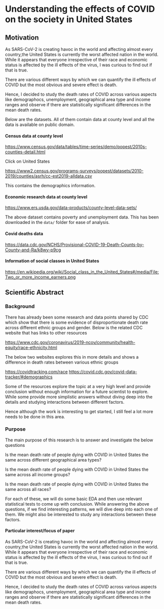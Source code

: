# Understanding the effects of COVID on the society in United States

## Motivation
As SARS-CoV-2 is creating havoc in the world and affecting almost every country,the United States is currently the worst affected nation in the world. While it appears that everyone irrespective of their race and economic status is affected by the ill effects of the virus, I was curious to find out if that is true.

There are various different ways by which we can quantify the ill effects of COVID but the most obvious and severe effect is death.

Hence, I decided to study the death rates of COVID across various aspects like demographocs, unemployment, geographical area type and income ranges and observe if there are statistically significant differences in the mean death rates.

Below are the datasets. All of them contain data at county level and all the data is available on public domain.

#### Census data at county level

https://www.census.gov/data/tables/time-series/demo/popest/2010s-counties-detail.html

Click on United States

https://www2.census.gov/programs-surveys/popest/datasets/2010-2019/counties/asrh/cc-est2019-alldata.csv

This contains the demographics information.


#### Economic research data at county level

https://www.ers.usda.gov/data-products/county-level-data-sets/

The above dataset contains poverty and unemployment data. This has been downloaded in the `data/` folder for ease of analysis.

#### Covid deaths data

https://data.cdc.gov/NCHS/Provisional-COVID-19-Death-Counts-by-County-and-Ra/k8wy-p9cg

#### Information of social classes in United States
https://en.wikipedia.org/wiki/Social_class_in_the_United_States#/media/File:Two_or_more_income_earners.png


## Scientific Abstract

### Background
There has already been some research and data points shared by CDC which show that there is some evidence of disproportionate death rate across different ethnic groups and gender. Below is the related CDC website that has links to other resources

https://www.cdc.gov/coronavirus/2019-ncov/community/health-equity/race-ethnicity.html

The below two websites explores this in more details and shows a difference in death rates between various ethnic groups

https://covidtracking.com/race https://covid.cdc.gov/covid-data-tracker/#demographics

Some of the resources explore the topic at a very high level and provide conclusion without enough information for a future scientist to explore. While some provide more simplistic answers without diving deep into the details and studying interactions between different factors.

Hence although the work is interesting to get started, I still feel a lot more needs to be done in this area.

### Purpose

The main purpose of this research is to answer and investigate the below questions

Is the mean death rate of people dying with COVID in United States the same across different geographical area types?

Is the mean death rate of people dying with COVID in United States the same across all income groups?

Is the mean death rate of people dying with COVID in United States the same across all races?

For each of these, we will do some basic EDA and then use relevant statistical tests to come up with conclusion. While answering the above questions, if we find interesting patterns, we will dive deep into each one of them. We might also be interested to study any interactions between these factors.


#### Particular interest/focus of paper

As SARS-CoV-2 is creating havoc in the world and affecting almost every country,the United States is currently the worst affected nation in the world. While it appears that everyone irrespective of their race and economic status is affected by the ill effects of the virus, I was curious to find out if that is true.

There are various different ways by which we can quantify the ill effects of COVID but the most obvious and severe effect is death.


Hence, I decided to study the death rates of COVID across various aspects like demographocs, unemployment, geographical area type and income ranges and observe if there are statistically significant differences in the mean death rates.